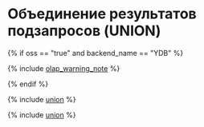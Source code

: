 # Объединение результатов подзапросов (UNION)

{% if oss == "true" and backend_name == "YDB" %}

{% include [olap_warning_note](../../../../_includes/not_allow_for_olap_note.md) %}

{% endif %}

{% include [union](../_includes/select/union.md) %}

{% include [union](../_includes/select/union_all.md) %}
